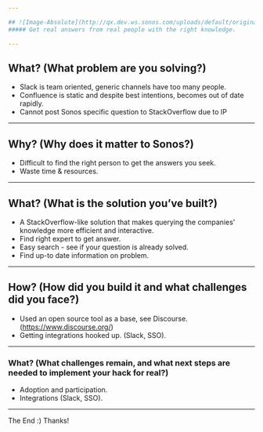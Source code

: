 ```yaml
---

## ![Image-Absolute](http://qx.dev.ws.sonos.com/uploads/default/original/1X/a9c45f007dc2897136c6c748906ff9d0b338492a.png)
##### Get real answers from real people with the right knowledge.

---
```


## What? (What problem are you solving?)

- Slack is team oriented, generic channels have too many people.
- Confluence is static and despite best intentions, becomes out of date rapidly.
- Cannot post Sonos specific question to StackOverflow due to IP

---

## Why? (Why does it matter to Sonos?)

- Difficult to find the right person to get the answers you seek.
- Waste time & resources.

---

## What? (What is the solution you’ve built?)

- A StackOverflow-like solution that makes querying the companies' knowledge more efficient and interactive.
- Find right expert to get answer.
- Easy search - see if your question is already solved.
- Find up-to date information on problem.

---

## How? (How did you build it and what challenges did you face?)

- Used an open source tool as a base, see Discourse. (https://www.discourse.org/)
- Getting integrations hooked up. (Slack, SSO).

---

### What? (What challenges remain, and what next steps are needed to implement your hack for real?)

- Adoption and participation.
- Integrations (Slack, SSO).

---

The End :) Thanks!
